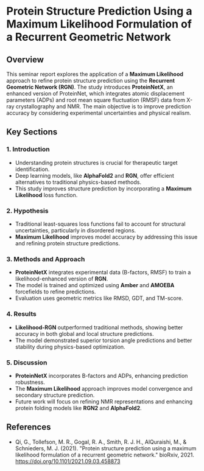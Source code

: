 # Protein Structure Prediction Using a Maximum Likelihood Formulation of a Recurrent Geometric Network

## Overview
This seminar report explores the application of a **Maximum Likelihood** approach to refine protein structure prediction using the **Recurrent Geometric Network (RGN)**. The study introduces **ProteinNetX**, an enhanced version of ProteinNet, which integrates atomic displacement parameters (ADPs) and root mean square fluctuation (RMSF) data from X-ray crystallography and NMR. The main objective is to improve prediction accuracy by considering experimental uncertainties and physical realism.

## Key Sections

### 1. **Introduction**
- Understanding protein structures is crucial for therapeutic target identification.
- Deep learning models, like **AlphaFold2** and **RGN**, offer efficient alternatives to traditional physics-based methods.
- This study improves structure prediction by incorporating a **Maximum Likelihood** loss function.

### 2. **Hypothesis**
- Traditional least-squares loss functions fail to account for structural uncertainties, particularly in disordered regions.
- **Maximum Likelihood** improves model accuracy by addressing this issue and refining protein structure predictions.

### 3. **Methods and Approach**
- **ProteinNetX** integrates experimental data (B-factors, RMSF) to train a likelihood-enhanced version of **RGN**.
- The model is trained and optimized using **Amber** and **AMOEBA** forcefields to refine predictions.
- Evaluation uses geometric metrics like RMSD, GDT, and TM-score.

### 4. **Results**
- **Likelihood-RGN** outperformed traditional methods, showing better accuracy in both global and local structure predictions.
- The model demonstrated superior torsion angle predictions and better stability during physics-based optimization.

### 5. **Discussion**
- **ProteinNetX** incorporates B-factors and ADPs, enhancing prediction robustness.
- The **Maximum Likelihood** approach improves model convergence and secondary structure prediction.
- Future work will focus on refining NMR representations and enhancing protein folding models like **RGN2** and **AlphaFold2**.

## References
- Qi, G., Tollefson, M. R., Gogal, R. A., Smith, R. J. H., AlQuraishi, M., & Schnieders, M. J. (2021). "Protein structure prediction using a maximum likelihood formulation of a recurrent geometric network." bioRxiv, 2021. https://doi.org/10.1101/2021.09.03.458873
